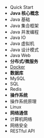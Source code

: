 - Quick Start
- **Java 核心概念**
- Java 基础
- Java 集合框架
- Java 并发编程
- Java IO
- Java 虚拟机
- Java 设计模式
- Java Web
- **分布式/微服务**
- [Docker](https://g-pride.github.io/FullStack-Tutorial/#/distribute/docker)
- **数据库**
- MySQL
- SQL
- Redis
- **操作系统**
- 操作系统原理
- Linux
- **网络通信**
- 计算机网络
- 网络安全
- RESTful API

